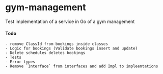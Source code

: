 # gym-management

Test implementation of a service in Go of a gym management

#### Todo

    - remove ClassId from bookings inside classes
    - Logic for bookings (Validate bookings insert and update)
    - Delete schedules deletes bookings
    - Tests
    - Error types
    - Remove `Interface` from interfaces and add Impl to impleentations
